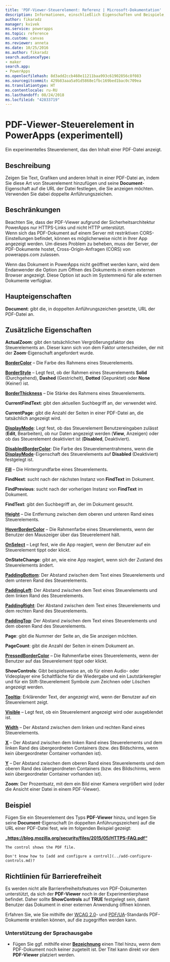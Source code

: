 ```yaml
---
title: 'PDF-Viewer-Steuerelement: Referenz | Microsoft-Dokumentation'
description: Informationen, einschließlich Eigenschaften und Beispiele, zum PDF-Viewer-Steuerelement
author: fikaradz
manager: kvivek
ms.service: powerapps
ms.topic: reference
ms.custom: canvas
ms.reviewer: anneta
ms.date: 10/25/2016
ms.author: fikaradz
search.audienceType:
- maker
search.app:
- PowerApps
ms.openlocfilehash: 8d3add2ccb460e11211baa993c61902856c8f083
ms.sourcegitcommit: 429b83aaa5a91d5868e1fbc169bed1bac0c709ea
ms.translationtype: HT
ms.contentlocale: ru-RU
ms.lasthandoff: 08/24/2018
ms.locfileid: "42833719"
---
```

# <a name="pdf-viewer-control-experimental-in-powerapps"></a>PDF-Viewer-Steuerelement in PowerApps (experimentell)
Ein experimentelles Steuerelement, das den Inhalt einer PDF-Datei anzeigt.

## <a name="description"></a>Beschreibung
Zeigen Sie Text, Grafiken und anderen Inhalt in einer PDF-Datei an, indem Sie diese Art von Steuerelement hinzufügen und seine **Document**-Eigenschaft auf die URL der Datei festlegen, die Sie anzeigen möchten. Verwenden Sie dabei doppelte Anführungszeichen.

## <a name="limitations"></a>Beschränkungen
Beachten Sie, dass der PDF-Viewer aufgrund der Sicherheitsarchitektur PowerApps nur HTTPS-Links und nicht HTTP unterstützt.  
Wenn sich das PDF-Dokument auf einem Server mit restriktiven CORS-Einstellungen befindet, können es möglicherweise nicht in Ihrer App angezeigt werden.  Um dieses Problem zu beheben, muss der Server, der PDF-Dokumente hostet, Cross-Origin-Anfragen (CORS) von powerapps.com zulassen.

Wenn das Dokument in PowerApps nicht geöffnet werden kann, wird dem Endanwender die Option zum Öffnen des Dokuments in einem externen Browser angezeigt.  Diese Option ist auch im Systemmenü für alle externen Dokumente verfügbar.

## <a name="key-properties"></a>Haupteigenschaften
**Document**: gibt die, in doppelten Anführungszeichen gesetzte, URL der PDF-Datei an.

## <a name="additional-properties"></a>Zusätzliche Eigenschaften
**ActualZoom**: gibt den tatsächlichen Vergrößerungsfaktor des Steuerelements an. Dieser kann sich von dem Faktor unterscheiden, der mit der **Zoom**-Eigenschaft angefordert wurde.

**[BorderColor](properties-color-border.md)** – Die Farbe des Rahmens eines Steuerelements.

**[BorderStyle](properties-color-border.md)** – Legt fest, ob der Rahmen eines Steuerelements **Solid** (Durchgehend), **Dashed** (Gestrichelt), **Dotted** (Gepunktet) oder **None** (Keiner) ist.

**[BorderThickness](properties-color-border.md)** – Die Stärke des Rahmens eines Steuerelements.

**CurrentFindText**: gibt den aktuellen Suchbegriff an, der verwendet wird.

**CurrentPage**: gibt die Anzahl der Seiten in einer PDF-Datei an, die tatsächlich angezeigt wird.

**[DisplayMode](properties-core.md)**: Legt fest, ob das Steuerelement Benutzereingaben zulässt (**Edit**, Bearbeiten), ob nur Daten angezeigt werden (**View**, Anzeigen) oder ob das Steuerelement deaktiviert ist (**Disabled**, Deaktiviert).

**[DisabledBorderColor](properties-color-border.md)**: Die Farbe des Steuerelementrahmens, wenn die **[DisplayMode](properties-core.md)**-Eigenschaft des Steuerelements auf **Disabled** (Deaktiviert) festgelegt ist.

**[Fill](properties-color-border.md)** – Die Hintergrundfarbe eines Steuerelements.

**FindNext**: sucht nach der nächsten Instanz von **FindText** im Dokument.

**FindPrevious**: sucht nach der vorherigen Instanz von **FindText** im Dokument.

**FindText**: gibt den Suchbegriff an, der im Dokument gesucht.

**[Height](properties-size-location.md)** – Die Entfernung zwischen dem oberen und unteren Rand eines Steuerelements.

**[HoverBorderColor](properties-color-border.md)** – Die Rahmenfarbe eines Steuerelements, wenn der Benutzer den Mauszeiger über das Steuerelement hält.

**[OnSelect](properties-core.md)** – Legt fest, wie die App reagiert, wenn der Benutzer auf ein Steuerelement tippt oder klickt.

**OnStateChange**: gibt an, wie eine App reagiert, wenn sich der Zustand des Steuerelements ändert.

**[PaddingBottom](properties-size-location.md)**: Der Abstand zwischen dem Text eines Steuerelements und dem unteren Rand des Steuerelements.

**[PaddingLeft](properties-size-location.md)**: Der Abstand zwischen dem Text eines Steuerelements und dem linken Rand des Steuerelements.

**[PaddingRight](properties-size-location.md)**: Der Abstand zwischen dem Text eines Steuerelements und dem rechten Rand des Steuerelements.

**[PaddingTop](properties-size-location.md)**: Der Abstand zwischen dem Text eines Steuerelements und dem oberen Rand des Steuerelements.

**Page**: gibt die Nummer der Seite an, die Sie anzeigen möchten.

**PageCount**: gibt die Anzahl der Seiten in einem Dokument an.

**[PressedBorderColor](properties-color-border.md)** – Die Rahmenfarbe eines Steuerelements, wenn der Benutzer auf das Steuerelement tippt oder klickt.

**ShowControls**: Gibt beispielsweise an, ob für einen Audio- oder Videoplayer eine Schaltfläche für die Wiedergabe und ein Lautstärkeregler und für ein Stift-Steuerelement Symbole zum Zeichnen oder Löschen angezeigt werden.

**[Tooltip](properties-core.md)**: Erklärender Text, der angezeigt wird, wenn der Benutzer auf ein Steuerelement zeigt.

**[Visible](properties-core.md)** – Legt fest, ob ein Steuerelement angezeigt wird oder ausgeblendet ist.

**[Width](properties-size-location.md)** – Der Abstand zwischen dem linken und rechten Rand eines Steuerelements.

**[X](properties-size-location.md)** – Der Abstand zwischen dem linken Rand eines Steuerelements und dem linken Rand des übergeordneten Containers (bzw. des Bildschirms, wenn kein übergeordneter Container vorhanden ist).

**[Y](properties-size-location.md)** – Der Abstand zwischen dem oberen Rand eines Steuerelements und dem oberen Rand des übergeordneten Containers (bzw. des Bildschirms, wenn kein übergeordneter Container vorhanden ist).

**Zoom**: Der Prozentsatz, mit dem ein Bild einer Kamera vergrößert wird (oder die Ansicht einer Datei in einem PDF-Viewer).

## <a name="example"></a>Beispiel

Fügen Sie ein Steuerelement des Typs **PDF-Viewer** hinzu, und legen Sie seine **Document**-Eigenschaft (in doppelten Anführungszeichen) auf die URL einer PDF-Datei fest, wie im folgenden Beispiel gezeigt:

  **„https://blog.mozilla.org/security/files/2015/05/HTTPS-FAQ.pdf“**

    The control shows the PDF file.

    Don't know how to [add and configure a control](../add-configure-controls.md)?

## <a name="accessibility-guidelines"></a>Richtlinien für Barrierefreiheit

Es werden nicht alle Barrierefreiheitsfeatures von PDF-Dokumenten unterstützt, da sich der **PDF-Viewer** noch in der Experimentierphase befindet. Daher sollte **ShowControls** auf **TRUE** festgelegt sein, damit Benutzer das Dokument in einer externen Anwendung öffnen können.

Erfahren Sie, wie Sie mithilfe der [WCAG 2.0](https://www.w3.org/TR/WCAG-TECHS/pdf.html)- und [PDF/UA](https://www.pdfa.org/pdfua-the-iso-standard-for-universal-accessibility/)-Standards PDF-Dokumente erstellen können, auf die zugegriffen werden kann.

### <a name="screen-reader-support"></a>Unterstützung der Sprachausgabe
* Fügen Sie ggf. mithilfe einer **[Bezeichnung](control-text-box.md)** einen Titel hinzu, wenn dem PDF-Dokument noch keiner zugeteilt ist. Der Titel kann direkt vor dem **PDF-Viewer** platziert werden.
